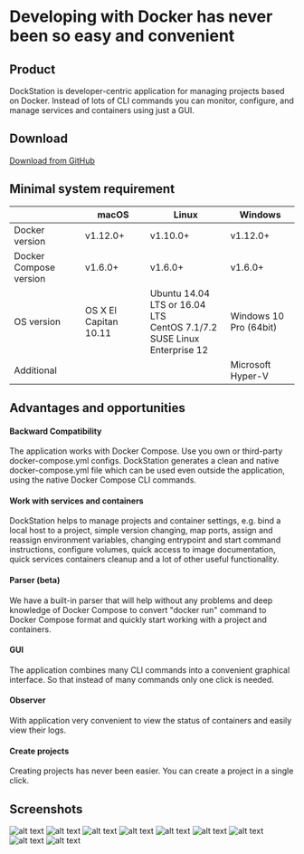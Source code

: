 # Developing with Docker has never been so easy and convenient

## Product
DockStation is developer-centric application for managing projects based on Docker. Instead of lots of CLI commands you can monitor, configure, and manage services and containers using just a GUI.

## Download
[Download from GitHub](https://github.com/DockStation/dockstation/releases)

## Minimal system requirement

|                        | macOS                 | Linux                                                                               | Windows                |
| ---------------------- |-----------------------|-------------------------------------------------------------------------------------|------------------------|
| Docker version         | v1.12.0+              | v1.10.0+                                                                            | v1.12.0+               |
| Docker Compose version | v1.6.0+               | v1.6.0+                                                                             | v1.6.0+                |
| OS version             | OS X El Capitan 10.11 | Ubuntu 14.04 LTS or 16.04 LTS <br /> CentOS 7.1/7.2 <br /> SUSE Linux Enterprise 12 | Windows 10 Pro (64bit) |
| Additional             |                       |                                                                                     | Microsoft Hyper-V      |

## Advantages and opportunities

#### Backward Compatibility
The application works with Docker Compose. Use you own or third-party docker-compose.yml configs. DockStation generates a clean and native docker-compose.yml file which can be used even outside the application, using the native Docker Compose CLI commands.

#### Work with services and containers
DockStation helps to manage projects and container settings, e.g. bind a local host to a project, simple version changing, map ports, assign and reassign environment variables, changing entrypoint and start command instructions, configure volumes, quick access to image documentation, quick services containers cleanup and a lot of other useful functionality.

#### Parser (beta)
We have a built-in parser that will help without any problems and deep knowledge of Docker Compose to convert "docker run" command to Docker Compose format and quickly start working with a project and containers.

#### GUI
The application combines many CLI commands into a convenient graphical interface. So that instead of many commands only one click is needed.

#### Observer
With application very convenient to view the status of containers and easily view their logs.

#### Create projects
Creating projects has never been easier. You can create a project in a single click.

## Screenshots

![alt text](https://dockstation.io/images/screen_1.png "Screen #1")
![alt text](https://dockstation.io/images/screen_2.png "Screen #2")
![alt text](https://dockstation.io/images/screen_3.png "Screen #3")
![alt text](https://dockstation.io/images/screen_4.png "Screen #4")
![alt text](https://dockstation.io/images/screen_5.png "Screen #5")
![alt text](https://dockstation.io/images/screen_6.png "Screen #6")
![alt text](https://dockstation.io/images/screen_7.png "Screen #7")
![alt text](https://dockstation.io/images/screen_8.png "Screen #8")
![alt text](https://dockstation.io/images/screen_9.png "Screen #9")
